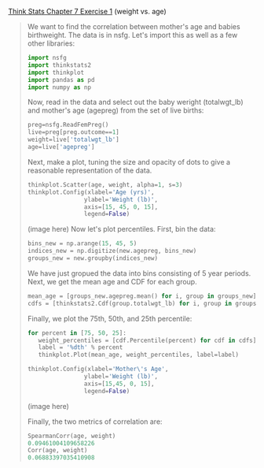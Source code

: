[Think Stats Chapter 7 Exercise 1](http://greenteapress.com/thinkstats2/html/thinkstats2008.html#toc70) (weight vs. age)

>We want to find the correlation between mother's
> age and babies birthweight. The data is in nsfg.  Let's import this as well as a few other libraries:
> ```python
> import nsfg
> import thinkstats2
> import thinkplot
> import pandas as pd
> import numpy as np
> ```
> Now, read in the data and select out the baby weright (totalwgt_lb) and mother's age (agepreg) from the set of live births:
> ```python
> preg=nsfg.ReadFemPreg()
> live=preg[preg.outcome==1]
>weight=live['totalwgt_lb']
>age=live['agepreg']
> ```
>Next, make a plot, tuning the size and opacity of dots to give a reasonable representation of the data.
> ```python
> thinkplot.Scatter(age, weight, alpha=1, s=3)
>thinkplot.Config(xlabel='Age (yrs)',
>                 ylabel='Weight (lb)',
>                 axis=[15, 45, 0, 15],
>                 legend=False)
>```
> (image here)
> Now let's plot percentiles.  First, bin the data:
> ```python
> bins_new = np.arange(15, 45, 5)
>indices_new = np.digitize(new.agepreg, bins_new)
>groups_new = new.groupby(indices_new)
> ```
> We have just gropued the data into bins consisting of 5 year periods.  Next, we get the mean age and CDF for each group.
> ```python
> mean_age = [groups_new.agepreg.mean() for i, group in groups_new]
>cdfs = [thinkstats2.Cdf(group.totalwgt_lb) for i, group in groups_new]
> ```
>Finally, we plot the 75th, 50th, and 25th percentile:
> ```python
> for percent in [75, 50, 25]:
>    weight_percentiles = [cdf.Percentile(percent) for cdf in cdfs]
>    label = '%dth' % percent
>    thinkplot.Plot(mean_age, weight_percentiles, label=label)
>
>thinkplot.Config(xlabel='Mother\'s Age',
>                 ylabel='Weight (lb)',
>                 axis=[15,45, 0, 15],
>                 legend=False)
>```
>  (image here)
>
> Finally, the two metrics of correlation are:
> ```python
> SpearmanCorr(age, weight)
> 0.09461004109658226
>Corr(age, weight)
> 0.06883397035410908
> ```
